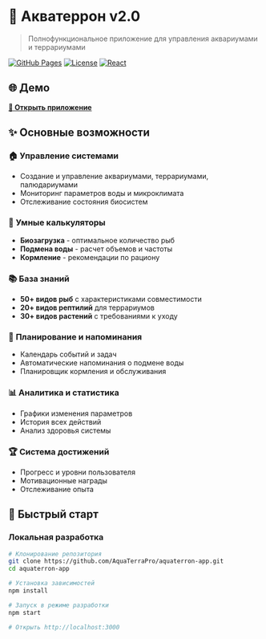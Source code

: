 # 🐠 Акватеррон v2.0

> Полнофункциональное приложение для управления аквариумами и террариумами

[![GitHub Pages](https://img.shields.io/badge/GitHub%20Pages-Active-brightgreen)](https://AquaTerraPro.github.io/aquaterron-app/)
[![License](https://img.shields.io/badge/License-MIT-blue.svg)](LICENSE)
[![React](https://img.shields.io/badge/React-18.2.0-61dafb.svg)](https://reactjs.org/)

## 🌐 Демо

**[🚀 Открыть приложение](https://AquaTerraPro.github.io/aquaterron-app/)**

## ✨ Основные возможности

### 🏠 **Управление системами**
- Создание и управление аквариумами, террариумами, палюдариумами
- Мониторинг параметров воды и микроклимата
- Отслеживание состояния биосистем

### 🧮 **Умные калькуляторы**
- **Биозагрузка** - оптимальное количество рыб
- **Подмена воды** - расчет объемов и частоты
- **Кормление** - рекомендации по рациону

### 📚 **База знаний**
- **50+ видов рыб** с характеристиками совместимости
- **20+ видов рептилий** для террариумов
- **30+ видов растений** с требованиями к уходу

### 📅 **Планирование и напоминания**
- Календарь событий и задач
- Автоматические напоминания о подмене воды
- Планировщик кормления и обслуживания

### 📊 **Аналитика и статистика**
- Графики изменения параметров
- История всех действий
- Анализ здоровья системы

### 🏆 **Система достижений**
- Прогресс и уровни пользователя
- Мотивационные награды
- Отслеживание опыта

## 🚀 Быстрый старт

### Локальная разработка

```bash
# Клонирование репозитория
git clone https://github.com/AquaTerraPro/aquaterron-app.git
cd aquaterron-app

# Установка зависимостей
npm install

# Запуск в режиме разработки
npm start

# Открыть http://localhost:3000
